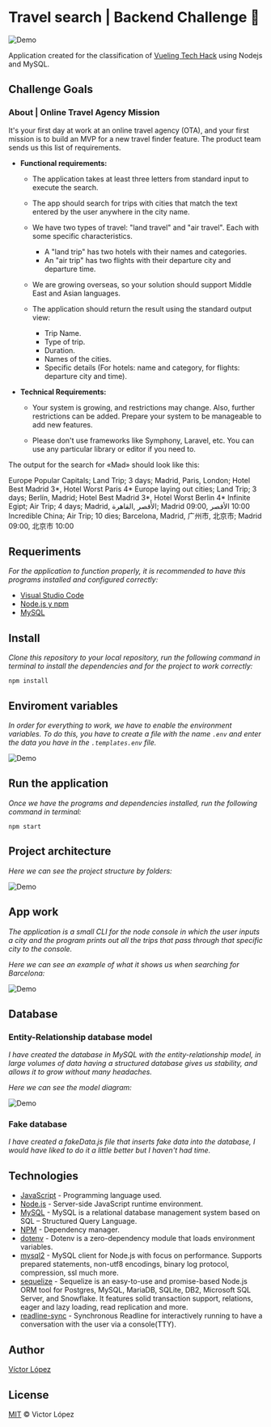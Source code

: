 #  Travel search | Backend Challenge 🛫


![Demo](https://github.com/vkafkain/travel-search-backend/blob/main/docs/logoNode.png)

Application created for the classification of [Vueling Tech Hack](https://nuwe.io/dev/competitions/vueling-tech-hack) using Nodejs and MySQL.


## Challenge Goals
### About | Online Travel Agency Mission

It's your first day at work at an online travel agency (OTA), and your first mission is to build an MVP for a new travel finder feature. The product team sends us this list of requirements.

 - **Functional requirements:**

    - The application takes at least three letters from standard input to execute the search.
    - The app should search for trips with cities that match the text entered by the user anywhere in the city name.
    - We have two types of travel: "land travel" and "air travel". Each with some specific characteristics.
        - A "land trip" has two hotels with their names and categories.
        - An "air trip" has two flights with their departure city and departure time.

    - We are growing overseas, so your solution should support Middle East and Asian languages.

    - The application should return the result using the standard output view:

        - Trip Name.
        - Type of trip.
        - Duration.
        - Names of the cities.
        - Specific details (For hotels: name and category, for flights: departure city and time).

 - **Technical Requirements:**

    - Your system is growing, and restrictions may change. Also, further restrictions can be added. Prepare your system to be manageable to add new features.

    - Please don't use frameworks like Symphony, Laravel, etc. You can use any particular library or editor if you need to.

The output for the search for «Mad» should look like this:

Europe Popular Capitals; Land Trip; 3 days; Madrid, Paris, London; Hotel Best Madrid 3*, Hotel Worst Paris 4*
Europe laying out cities; Land Trip; 3 days; Berlín, Madrid; Hotel Best Madrid 3*, Hotel Worst Berlin 4*
Infinite Egipt; Air Trip; 4 days; Madrid, القاهرة‎, الأقصر‎; Madrid 09:00, الأقصر‎ 10:00
Incredible China; Air Trip; 10 dies; Barcelona, Madrid, 广州市, 北京市; Madrid 09:00, 北京市 10:00

## Requeriments

_For the application to function properly, it is recommended to have this programs installed and configured correctly:_

- [Visual Studio Code](https://code.visualstudio.com/download)
- [Node.js y npm](https://nodejs.org/es/)
- [MySQL](https://www.mysql.com/downloads/)

## Install

_Clone this repository to your local repository, run the following command in terminal to install the dependencies and for the project to work correctly:_

```
npm install
```

## Enviroment variables

_In order for everything to work, we have to enable the environment variables. To do this, you have to create a file with the name `.env` and enter the data you have in the `.templates.env` file._

![Demo](https://github.com/vkafkain/travel-search-backend/blob/main/docs/envtemplate.png)

## Run the application

_Once we have the programs and dependencies installed, run the following command in terminal:_ 

```
npm start
```

## Project architecture

_Here we can see the project structure by folders:_

![Demo](https://github.com/vkafkain/travel-search-backend/blob/main/docs/projectStructure.png)


## App work

_The application is a small CLI for the node console in which the user inputs a city and the program prints out all the trips that pass through that specific city to the console._

_Here we can see an example of what it shows us when searching for Barcelona:_

![Demo](https://github.com/vkafkain/travel-search-backend/blob/main/docs/CLIexample.png)

## Database

### Entity-Relationship database model

_I have created the database in MySQL with the entity-relationship model, in large volumes of data having a structured database gives us stability, and allows it to grow without many headaches._

_Here we can see the model diagram:_

![Demo](https://github.com/vkafkain/travel-search-backend/blob/main/docs/MER-travel-search-diagram.png)

### Fake database

_I have created a fakeData.js file that inserts fake data into the database, I would have liked to do it a little better but I haven't had time._

## Technologies


* [JavaScript](https://developer.mozilla.org/en-US/docs/Web/JavaScript) - Programming language used.
* [Node.js](https://nodejs.org/en/docs/) - Server-side JavaScript runtime environment.
* [MySQL](https://dev.mysql.com/doc/) - MySQL is a relational database management system based on SQL – Structured Query Language.
* [NPM](https://www.npmjs.com/) - Dependency manager.
* [dotenv](https://www.npmjs.com/package/dotenv) - Dotenv is a zero-dependency module that loads environment variables.
* [mysql2](https://www.npmjs.com/package/mysql2) - MySQL client for Node.js with focus on performance. Supports prepared statements, non-utf8 encodings, binary log protocol, compression, ssl much more.
* [sequelize](https://www.npmjs.com/package/sequelize) - Sequelize is an easy-to-use and promise-based Node.js ORM tool for Postgres, MySQL, MariaDB, SQLite, DB2, Microsoft SQL Server, and Snowflake. It features solid transaction support, relations, eager and lazy loading, read replication and more.
* [readline-sync](https://www.npmjs.com/package/readline-sync) - Synchronous Readline for interactively running to have a conversation with the user via a console(TTY).

## Author

[Víctor López](https://github.com/vkafkain)

## License

[MIT](LICENSE) © Victor López

